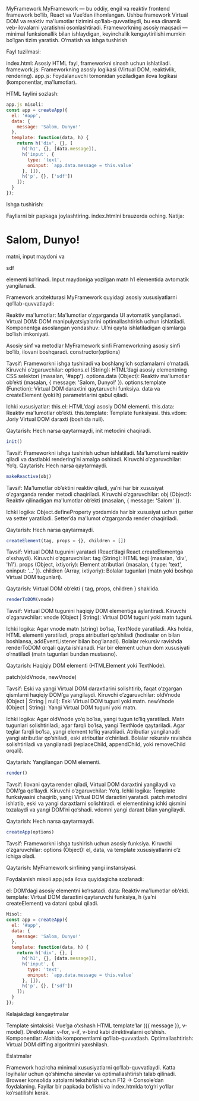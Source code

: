 MyFramework
MyFramework — bu oddiy, engil va reaktiv frontend framework bo‘lib, React va Vue’dan ilhomlangan. Ushbu framework Virtual DOM va reaktiv ma'lumotlar tizimini qo‘llab-quvvatlaydi, bu esa dinamik veb-ilovalarni yaratishni osonlashtiradi. Frameworkning asosiy maqsadi — minimal funksionallik bilan ishlaydigan, keyinchalik kengaytirilishi mumkin bo‘lgan tizim yaratish.
O‘rnatish va ishga tushirish

Fayl tuzilmasi:

index.html: Asosiy HTML fayl, frameworkni sinash uchun ishlatiladi.
framework.js: Frameworkning asosiy logikasi (Virtual DOM, reaktivlik, rendering).
app.js: Foydalanuvchi tomonidan yoziladigan ilova logikasi (komponentlar, ma'lumotlar).


HTML faylini sozlash:
<!DOCTYPE html>
<html lang="en">
<head>
  <meta charset="UTF-8">
  <meta name="viewport" content="width=device-width, initial-scale=1.0">
  <title>My Framework</title>
</head>
<body>
  <div id="app"></div>
  <script src="framework.js"></script>
  <script src="app.js"></script>
</body>
</html>

```js
app.js misoli:
const app = createApp({
  el: '#app',
  data: {
    message: 'Salom, Dunyo!'
  },
  template: function(data, h) {
    return h('div', {}, [
      h('h1', {}, [data.message]),
      h('input', {
        type: 'text',
        oninput: `app.data.message = this.value`
      }, []),
      h('p', {}, ['sdf'])
    ]);
  }
});
```

Ishga tushirish:

Fayllarni bir papkaga joylashtiring.
index.htmlni brauzerda oching.
Natija: <h1>Salom, Dunyo!</h1> matni, input maydoni va <p>sdf</p> elementi ko‘rinadi. Input maydoniga yozilgan matn h1 elementida avtomatik yangilanadi.



Framework arxitekturasi
MyFramework quyidagi asosiy xususiyatlarni qo‘llab-quvvatlaydi:

Reaktiv ma'lumotlar: Ma'lumotlar o‘zgarganda UI avtomatik yangilanadi.
Virtual DOM: DOM manipulyatsiyalarini optimallashtirish uchun ishlatiladi.
Komponentga asoslangan yondashuv: UI’ni qayta ishlatiladigan qismlarga bo‘lish imkoniyati.

Asosiy sinf va metodlar
MyFramework sinfi
Frameworkning asosiy sinfi bo‘lib, ilovani boshqaradi.
constructor(options)

Tavsif: Frameworkni ishga tushiradi va boshlang‘ich sozlamalarni o‘rnatadi.
Kiruvchi o‘zgaruvchilar:
options.el (String): HTML’dagi asosiy elementning CSS selektori (masalan, '#app').
options.data (Object): Reaktiv ma'lumotlar ob’ekti (masalan, { message: 'Salom, Dunyo!' }).
options.template (Function): Virtual DOM daraxtini qaytaruvchi funksiya. data va createElement (yoki h) parametrlarini qabul qiladi.


Ichki xususiyatlar:
this.el: HTML’dagi asosiy DOM elementi.
this.data: Reaktiv ma'lumotlar ob’ekti.
this.template: Template funksiyasi.
this.vdom: Joriy Virtual DOM daraxti (boshida null).


Qaytarish: Hech narsa qaytarmaydi, init metodini chaqiradi.
```js
init()
```
Tavsif: Frameworkni ishga tushirish uchun ishlatiladi. Ma'lumotlarni reaktiv qiladi va dastlabki rendering’ni amalga oshiradi.
Kiruvchi o‘zgaruvchilar: Yo‘q.
Qaytarish: Hech narsa qaytarmaydi.
```js
makeReactive(obj)
```
Tavsif: Ma'lumotlar ob’ektini reaktiv qiladi, ya’ni har bir xususiyat o‘zgarganda render metodi chaqiriladi.
Kiruvchi o‘zgaruvchilar:
obj (Object): Reaktiv qilinadigan ma'lumotlar ob’ekti (masalan, { message: 'Salom' }).


Ichki logika:
Object.defineProperty yordamida har bir xususiyat uchun getter va setter yaratiladi.
Setter’da ma'lumot o‘zgarganda render chaqiriladi.


Qaytarish: Hech narsa qaytarmaydi.
```js
createElement(tag, props = {}, children = [])
```
Tavsif: Virtual DOM tugunini yaratadi (React’dagi React.createElementga o‘xshaydi).
Kiruvchi o‘zgaruvchilar:
tag (String): HTML tegi (masalan, 'div', 'h1').
props (Object, ixtiyoriy): Element atributlari (masalan, { type: 'text', oninput: '...' }).
children (Array, ixtiyoriy): Bolalar tugunlari (matn yoki boshqa Virtual DOM tugunlari).


Qaytarish: Virtual DOM ob’ekti { tag, props, children } shaklida.
```js
renderToDOM(vnode)
```
Tavsif: Virtual DOM tugunini haqiqiy DOM elementiga aylantiradi.
Kiruvchi o‘zgaruvchilar:
vnode (Object | String): Virtual DOM tuguni yoki matn tuguni.


Ichki logika:
Agar vnode matn (string) bo‘lsa, TextNode yaratiladi.
Aks holda, HTML elementi yaratiladi, props atributlari qo‘shiladi (hodisalar on bilan boshlansa, addEventListener bilan bog‘lanadi).
Bolalar rekursiv ravishda renderToDOM orqali qayta ishlanadi.
Har bir element uchun dom xususiyati o‘rnatiladi (matn tugunlari bundan mustasno).


Qaytarish: Haqiqiy DOM elementi (HTMLElement yoki TextNode).

patch(oldVnode, newVnode)

Tavsif: Eski va yangi Virtual DOM daraxtlarini solishtirib, faqat o‘zgargan qismlarni haqiqiy DOM’ga yangilaydi.
Kiruvchi o‘zgaruvchilar:
oldVnode (Object | String | null): Eski Virtual DOM tuguni yoki matn.
newVnode (Object | String): Yangi Virtual DOM tuguni yoki matn.


Ichki logika:
Agar oldVnode yo‘q bo‘lsa, yangi tugun to‘liq yaratiladi.
Matn tugunlari solishtiriladi; agar farqli bo‘lsa, yangi TextNode qaytariladi.
Agar teglar farqli bo‘lsa, yangi element to‘liq yaratiladi.
Atributlar yangilanadi: yangi atributlar qo‘shiladi, eski atributlar o‘chiriladi.
Bolalar rekursiv ravishda solishtiriladi va yangilanadi (replaceChild, appendChild, yoki removeChild orqali).


Qaytarish: Yangilangan DOM elementi.
```js
render()
```
Tavsif: Ilovani qayta render qiladi, Virtual DOM daraxtini yangilaydi va DOM’ga qo‘llaydi.
Kiruvchi o‘zgaruvchilar: Yo‘q.
Ichki logika:
Template funksiyasini chaqirib, yangi Virtual DOM daraxtini yaratadi.
patch metodini ishlatib, eski va yangi daraxtlarni solishtiradi.
el elementining ichki qismini tozalaydi va yangi DOM’ni qo‘shadi.
vdomni yangi daraxt bilan yangilaydi.


Qaytarish: Hech narsa qaytarmaydi.
```js
createApp(options)
```
Tavsif: Frameworkni ishga tushirish uchun asosiy funksiya.
Kiruvchi o‘zgaruvchilar:
options (Object): el, data, va template xususiyatlarini o‘z ichiga oladi.


Qaytarish: MyFramework sinfining yangi instansiyasi.

Foydalanish misoli
app.jsda ilova quyidagicha sozlanadi:

el: DOM’dagi asosiy elementni ko‘rsatadi.
data: Reaktiv ma'lumotlar ob’ekti.
template: Virtual DOM daraxtini qaytaruvchi funksiya, h (ya’ni createElement) va datani qabul qiladi.

```js
Misol:
const app = createApp({
  el: '#app',
  data: {
    message: 'Salom, Dunyo!'
  },
  template: function(data, h) {
    return h('div', {}, [
      h('h1', {}, [data.message]),
      h('input', {
        type: 'text',
        oninput: `app.data.message = this.value`
      }, []),
      h('p', {}, ['sdf'])
    ]);
  }
});
```

Kelajakdagi kengaytmalar

Template sintaksisi: Vue’ga o‘xshash HTML template’lar ({{ message }}, v-model).
Direktivalar: v-for, v-if, v-bind kabi direktivalarni qo‘shish.
Komponentlar: Alohida komponentlarni qo‘llab-quvvatlash.
Optimallashtirish: Virtual DOM diffing algoritmini yaxshilash.

Eslatmalar

Framework hozircha minimal xususiyatlarni qo‘llab-quvvatlaydi. Katta loyihalar uchun qo‘shimcha sinovlar va optimallashtirish talab qilinadi.
Browser konsolida xatolarni tekshirish uchun F12 → Console’dan foydalaning.
Fayllar bir papkada bo‘lishi va index.htmlda to‘g‘ri yo‘llar ko‘rsatilishi kerak.
